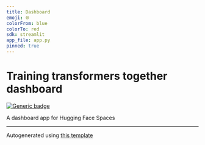 ```yaml
---
title: Dashboard
emoji: 🌐
colorFrom: blue
colorTo: red
sdk: streamlit
app_file: app.py
pinned: true
---
```




# Training transformers together dashboard


[![Generic badge](https://img.shields.io/badge/🤗-Open%20In%20Spaces-blue.svg)](https://huggingface.co/spaces/training-transformers-together/training-transformers-together-dashboard)

A dashboard app for Hugging Face Spaces


---


Autogenerated using [this template](https://github.com/nateraw/spaces-template)


